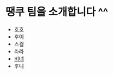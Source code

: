 # 땡쿠 팀을 소개합니다 ^^

- 호호
- 후이
- 스컬
- 라라
- [비녀](https://github.com/2022-thankoo/git-branch-mission/beenyeo.md)
- 후니
